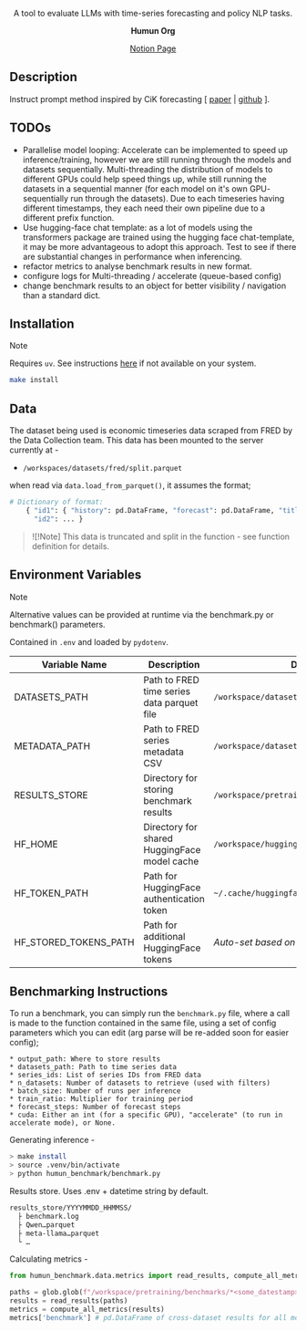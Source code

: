 <div align="center">

A tool to evaluate LLMs with time-series forecasting and policy NLP tasks.  

**Humun Org**

[Notion Page](https://humanity-unleashed.notion.site/LLM-Benchmarking-30835e8e64044ecaaddc84d4abcfdec8)
</div>

## Description

Instruct prompt method inspired by CiK forecasting [ [paper](https://arxiv.org/abs/2410.18959) | [github](https://github.com/ServiceNow/context-is-key-forecasting/blob/main/cik_benchmark/baselines/direct_prompt.py) ].

## TODOs

* Parallelise model looping: Accelerate can be implemented to speed up inference/training, however we are still running through the models and datasets sequentially. Multi-threading the distribution of models to different GPUs could help speed things up, while still running the datasets in a sequential manner (for each model on it's own GPU- sequentially run through the datasets). Due to each timeseries having different timestamps, they each need their own pipeline due to a different prefix function.
* Use hugging-face chat template: as a lot of models using the transformers package are trained using the hugging face chat-template, it may be more advantageous to adopt this approach. Test to see if there are substantial changes in performance when inferencing. 
* refactor metrics to analyse benchmark results in new format. 
* configure logs for Multi-threading / accelerate (queue-based config)
* change benchmark results to an object for better visibility / navigation than a standard dict.

## Installation
> [!Note]
> Requires `uv`. See instructions [here](https://docs.astral.sh/uv/getting-started/installation/) if not available on your system.

```bash
make install
```

## Data
The dataset being used is economic timeseries data scraped from FRED by the Data Collection team. This data has been mounted to the server currently at -

* `/workspaces/datasets/fred/split.parquet`

when read via `data.load_from_parquet()`, it assumes the format;   

```python 
# Dictionary of format:
    { "id1": { "history": pd.DataFrame, "forecast": pd.DataFrame, "title": str, "notes" : str },
      "id2": ... }
```
>![!Note] This data is truncated and split in the function - see function definition for details.  

## Environment Variables 
> [!Note]
> Alternative values can be provided at runtime via the benchmark.py or benchmark() parameters.

Contained in `.env` and loaded by `pydotenv`. 

| Variable Name | Description | Default Value |
|--------------|-------------|----------------|
| DATASETS_PATH | Path to FRED time series data parquet file | `/workspace/datasets/fred/split.parquet` |
| METADATA_PATH | Path to FRED series metadata CSV | `/workspace/datasets/fred/all_fred_metadata.csv` |
| RESULTS_STORE | Directory for storing benchmark results | `/workspace/pretraining/benchmarks` |
| HF_HOME | Directory for shared HuggingFace model cache | `/workspace/huggingface_cache` |
| HF_TOKEN_PATH | Path for HuggingFace authentication token | `~/.cache/huggingface/token` |
| HF_STORED_TOKENS_PATH | Path for additional HuggingFace tokens | *Auto-set based on HF_TOKEN_PATH* see [here](https://github.com/huggingface/huggingface_hub/blob/main/src/huggingface_hub/constants.py#L150)|


## Benchmarking Instructions

To run a benchmark, you can simply run the `benchmark.py` file, where a call is made to the function contained in the same file, using a set of config parameters which you can edit (arg parse will be re-added soon for easier config); 

    * output_path: Where to store results
    * datasets_path: Path to time series data
    * series_ids: List of series IDs from FRED data
    * n_datasets: Number of datasets to retrieve (used with filters)
    * batch_size: Number of runs per inference
    * train_ratio: Multiplier for training period  
    * forecast_steps: Number of forecast steps
    * cuda: Either an int (for a specific GPU), "accelerate" (to run in accelerate mode), or None.

Generating inference - 
```bash
> make install
> source .venv/bin/activate
> python humun_benchmark/benchmark.py 
```

Results store. Uses .env + datetime string by default.
```bash
results_store/YYYYMMDD_HHMMSS/
  ├ benchmark.log
  ├ Qwen…parquet
  ├ meta-llama…parquet
  └ …
```


Calculating metrics - 
```python
from humun_benchmark.data.metrics import read_results, compute_all_metrics

paths = glob.glob(f"/workspace/pretraining/benchmarks/*<some_datestamp>.parquet")
results = read_results(paths)
metrics = compute_all_metrics(results)
metrics['benchmark'] # pd.DataFrame of cross-dataset results for all models selected
```





